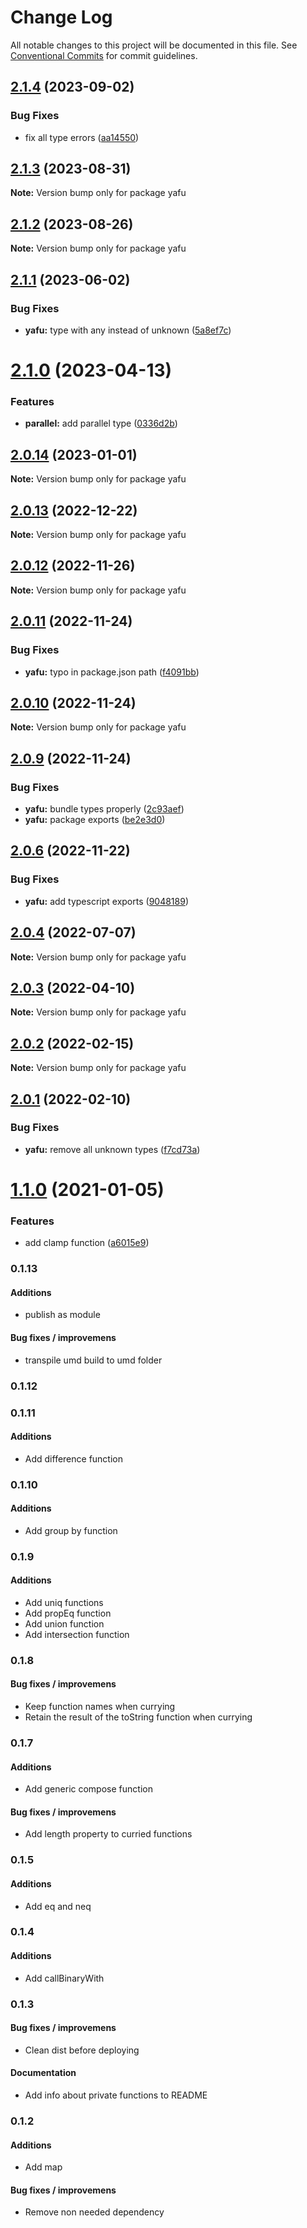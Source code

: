 # Change Log

All notable changes to this project will be documented in this file.
See [Conventional Commits](https://conventionalcommits.org) for commit guidelines.

## [2.1.4](https://github.com/TheLudd/yafu/compare/yafu@2.1.3...yafu@2.1.4) (2023-09-02)

### Bug Fixes

- fix all type errors ([aa14550](https://github.com/TheLudd/yafu/commit/aa14550f3c1b5ee1e0c2bb9df996792d8da87214))

## [2.1.3](https://github.com/TheLudd/yafu/compare/yafu@2.1.2...yafu@2.1.3) (2023-08-31)

**Note:** Version bump only for package yafu

## [2.1.2](https://github.com/TheLudd/yafu/compare/yafu@2.1.1...yafu@2.1.2) (2023-08-26)

**Note:** Version bump only for package yafu

## [2.1.1](https://github.com/TheLudd/yafu/compare/yafu@2.1.0...yafu@2.1.1) (2023-06-02)

### Bug Fixes

- **yafu:** type with any instead of unknown ([5a8ef7c](https://github.com/TheLudd/yafu/commit/5a8ef7cd08ba2a8706c41f91e77ca60c935b5369))

# [2.1.0](https://github.com/TheLudd/yafu/compare/yafu@2.0.14...yafu@2.1.0) (2023-04-13)

### Features

- **parallel:** add parallel type ([0336d2b](https://github.com/TheLudd/yafu/commit/0336d2b6ad60a6c2948d88b8efdf412da3d3ee0f))

## [2.0.14](https://github.com/TheLudd/yafu/compare/yafu@2.0.13...yafu@2.0.14) (2023-01-01)

**Note:** Version bump only for package yafu

## [2.0.13](https://github.com/TheLudd/yafu/compare/yafu@2.0.12...yafu@2.0.13) (2022-12-22)

**Note:** Version bump only for package yafu

## [2.0.12](https://github.com/TheLudd/yafu/compare/yafu@2.0.11...yafu@2.0.12) (2022-11-26)

**Note:** Version bump only for package yafu

## [2.0.11](https://github.com/TheLudd/yafu/compare/yafu@2.0.10...yafu@2.0.11) (2022-11-24)

### Bug Fixes

- **yafu:** typo in package.json path ([f4091bb](https://github.com/TheLudd/yafu/commit/f4091bb618b64d3eaa02f017c3e8500f8cc61034))

## [2.0.10](https://github.com/TheLudd/yafu/compare/yafu@2.0.9...yafu@2.0.10) (2022-11-24)

**Note:** Version bump only for package yafu

## [2.0.9](https://github.com/TheLudd/yafu/compare/yafu@2.0.6...yafu@2.0.9) (2022-11-24)

### Bug Fixes

- **yafu:** bundle types properly ([2c93aef](https://github.com/TheLudd/yafu/commit/2c93aefd808bcffb456b9b5b9c8b345af99cad9a))
- **yafu:** package exports ([be2e3d0](https://github.com/TheLudd/yafu/commit/be2e3d079563d74d33a96ad70448324506dd715c))

## [2.0.6](https://github.com/TheLudd/yafu/compare/yafu@2.0.4...yafu@2.0.6) (2022-11-22)

### Bug Fixes

- **yafu:** add typescript exports ([9048189](https://github.com/TheLudd/yafu/commit/9048189f78a680eda727ae83cb3d55f34a7e2d55))

## [2.0.4](https://github.com/TheLudd/yafu/compare/yafu@2.0.3...yafu@2.0.4) (2022-07-07)

**Note:** Version bump only for package yafu

## [2.0.3](https://github.com/TheLudd/yafu/compare/yafu@2.0.2...yafu@2.0.3) (2022-04-10)

**Note:** Version bump only for package yafu

## [2.0.2](https://github.com/TheLudd/yafu/compare/yafu@2.0.1...yafu@2.0.2) (2022-02-15)

**Note:** Version bump only for package yafu

## [2.0.1](https://github.com/TheLudd/yafu/compare/yafu@2.0.0...yafu@2.0.1) (2022-02-10)

### Bug Fixes

- **yafu:** remove all unknown types ([f7cd73a](https://github.com/TheLudd/yafu/commit/f7cd73af879e6986f636dd77b9b02ff801c41253))

# [1.1.0](https://github.com/TheLudd/yafu/compare/yafu@1.0.4...yafu@1.1.0) (2021-01-05)

### Features

- add clamp function ([a6015e9](https://github.com/TheLudd/yafu/commit/a6015e9974b384eda20c17c2afd85d7da89ac588))

### 0.1.13

#### Additions

- publish as module

#### Bug fixes / improvemens

- transpile umd build to umd folder

### 0.1.12

### 0.1.11

#### Additions

- Add difference function

### 0.1.10

#### Additions

- Add group by function

### 0.1.9

#### Additions

- Add uniq functions
- Add propEq function
- Add union function
- Add intersection function

### 0.1.8

#### Bug fixes / improvemens

- Keep function names when currying
- Retain the result of the toString function when currying

### 0.1.7

#### Additions

- Add generic compose function

#### Bug fixes / improvemens

- Add length property to curried functions

### 0.1.5

#### Additions

- Add eq and neq

### 0.1.4

#### Additions

- Add callBinaryWith

### 0.1.3

#### Bug fixes / improvemens

- Clean dist before deploying

#### Documentation

- Add info about private functions to README

### 0.1.2

#### Additions

- Add map

#### Bug fixes / improvemens

- Remove non needed dependency
